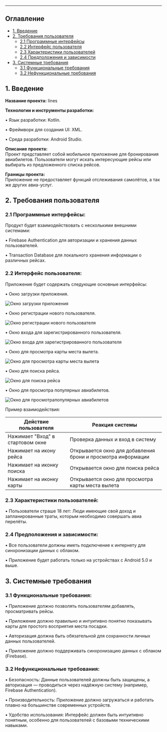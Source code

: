 
____

## **Оглавление**

- [1. Введение](#intro)
- [2. Требования пользователя](#user_requirements)
  - [2.1 Программные интерфейсы](#interfaces)
  - [2.2 Интерфейс пользователя](#ui)
  - [2.3 Характеристики пользователей](#user_characteristics)
  - [2.4 Предположения и зависимости](#assumptions)
- [3. Системные требования](#system_requirements)
  - [3.1 Функциональные требования](#functional_requirements)
  - [3.2 Нефункциональные требования](#non_functional_requirements)

<a name="intro"></a>
## **1. Введение**

**Название проекта:** lines

**Технологии и инструменты разработки:**

•	Язык разработки: Kotlin.

•	Фреймворк для создания UI: XML.

•	Среда разработки: Android Studio.

**Описание проекта:**  
Проект представляет собой мобильное приложение для бронирования авиабилетов. Пользователи могут искать интересующие рейсы или выбирать из предложенного списка рейсов.

**Границы проекта:**  
Приложение не предоставляет функций отслеживания самолётов, а так же других авиа-услуг.

<a name="user_requirements"></a>
## **2. Требования пользователя**

<a name="interfaces"></a>
### **2.1 Программные интерфейсы:**

Продукт будет взаимодействовать с несколькими внешними системами:

• Firebase Authentication для авторизации и хранения данных пользователей.

• Transaction Database для локального хранения информации о различных рейсах.

<a name="ui"></a>
### **2.2 Интерфейс пользователя:**

Приложение будет содержать следующие основные интерфейсы:

• Окно загрузки приложения.
  
  ![Окно загрузки приложения](https://github.com/maxon230501/lab2_jcrpo/blob/main/mockups/loading_screen.png)


• Окно регистрации нового пользователя.
  
  ![Окно регистрации нового пользователя](https://github.com/maxon230501/lab2_jcrpo/blob/main/mockups/regisrate_screen.png)

• Окно входа для зарегистрированного пользователя.
  
  ![Окно входа для зарегистрированного пользователя](https://github.com/maxon230501/lab2_jcrpo/blob/main/mockups/first_screen.png)



• Окно для просмотра карты места вылета.
  
  ![Окно для просмотра карты места вылета](https://github.com/maxon230501/lab2_jcrpo/blob/main/mockups/map_screen.png)

• Окно для поиска рейса.
  
  ![Окно для поиска рейса](https://github.com/maxon230501/lab2_jcrpo/blob/main/mockups/search_screen.png)

• Окно для просмотра популярных авиабилетов.
  
  ![Окно для просмотрапопулярных авиабилетов](https://github.com/maxon230501/lab2_jcrpo/blob/main/mockups/flight_screen.png)

  Пример взаимодействия:

| Действие пользователя                          | Реакция системы                                               |
|------------------------------------------------|---------------------------------------------------------------|
| Нажимает "Вход" в стартовом окне               | Проверка данных и вход в систему                              |
| Нажимает на икону рейса                        | Открывается окно для добавления брони и просмотра информации  |
| Нажимает на иконку поиска                      |Открывается окно для поиска рейса                              |
| Нажимает на иконку карты                       | Открывается окно для просмотра карты места вылета             |

<a name="user_characteristics"></a>
### **2.3 Характеристики пользователей:**

•	Пользователи страше 18 лет: Люди имеющие свой доход и запланированные траты, которым необходимо совершать авиа перелёты.


<a name="assumptions"></a>
### **2.4 Предположения и зависимости:**

•	Все пользователи должны иметь подключение к интернету для синхронизации данных с облаком.

•	Приложение будет работать только на устройствах с Android 5.0 и выше.

<a name="system_requirements"></a>
## **3. Системные требования**

<a name="functional_requirements"></a>
### **3.1 Функциональные требования:**

• Приложение должно позволять пользователям добавлять, просматривать рейсы.

• Приложение должно правильно и интуитивно понятно показывать карты для простого восприятия места посадки.

• Авторизация должна быть обязательной для сохранности личных данных пользователей.

• Приложение должно поддерживать синхронизацию данных с облаком (Firebase).

<a name="non_functional_requirements"></a>
### **3.2 Нефункциональные требования:**

•	Безопасность: Данные пользователей должны быть защищены, а авторизация — проводиться через надёжную систему (например, Firebase Authentication).

•	Производительность: Приложение должно загружаться и работать плавно на большинстве современных устройств.

•	Удобство использования: Интерфейс должен быть интуитивно понятным, особенно для пользователей с базовыми техническими навыками.
